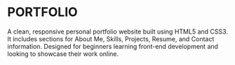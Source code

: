 # PORTFOLIO
A clean, responsive personal portfolio website built using HTML5 and CSS3. It includes sections for About Me, Skills, Projects, Resume, and Contact information. Designed for beginners learning front-end development and looking to showcase their work online.
